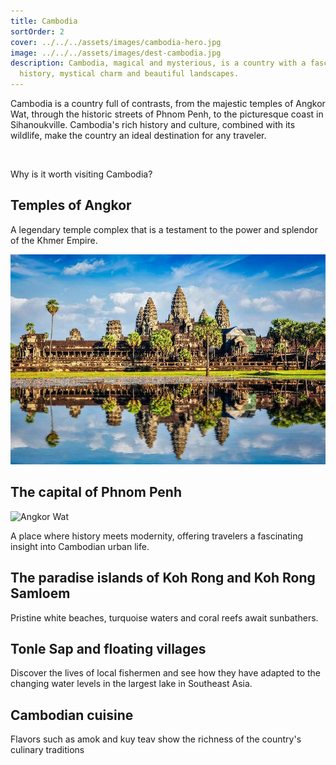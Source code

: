 ```yaml
---
title: Cambodia
sortOrder: 2
cover: ../../../assets/images/cambodia-hero.jpg
image: ../../../assets/images/dest-cambodia.jpg
description: Cambodia, magical and mysterious, is a country with a fascinating
  history, mystical charm and beautiful landscapes.
---
```

Cambodia is a country full of contrasts, from the majestic temples of Angkor Wat, through the historic streets of Phnom Penh, to the picturesque coast in Sihanoukville. Cambodia's rich history and culture, combined with its wildlife, make the country an ideal destination for any traveler.

&nbsp;

Why is it worth visiting Cambodia?

## Temples of Angkor

A legendary temple complex that is a testament to the power and splendor of the Khmer Empire.

![Angkor Wat](../../../assets/images/cambodia-angkor-wat.jpg)

## The capital of Phnom Penh

![Angkor Wat](_astro/group.jpg)

A place where history meets modernity, offering travelers a fascinating insight into Cambodian urban life.

## The paradise islands of Koh Rong and Koh Rong Samloem

Pristine white beaches, turquoise waters and coral reefs await sunbathers.

## Tonle Sap and floating villages

Discover the lives of local fishermen and see how they have adapted to the changing water levels in the largest lake in Southeast Asia.

## Cambodian cuisine

Flavors such as amok and kuy teav show the richness of the country's culinary traditions